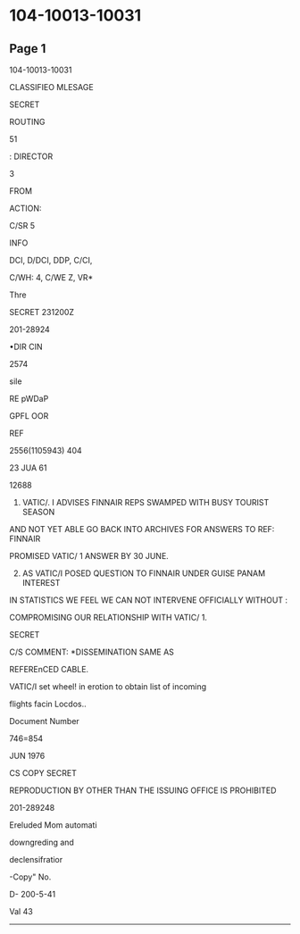 # 104-10013-10031

## Page 1

104-10013-10031

CLASSIFIEO MLESAGE

SECRET

ROUTING

51

: DIRECTOR

3

FROM

ACTION:

C/SR 5

INFO

DCI, D/DCI, DDP, C/CI,

C/WH: 4, C/WE Z, VR*

Thre

SECRET 231200Z

201-28924

•DIR CIN

2574

sile

RE pWDaP

GPFL OOR

REF

2556(1105943) 404

23 JUA 61

12688

1. VATIC/. I ADVISES FINNAIR REPS SWAMPED WITH BUSY TOURIST SEASON

AND NOT YET ABLE GO BACK INTO ARCHIVES FOR ANSWERS TO REF: FINNAIR

PROMISED VATIC/ 1 ANSWER BY 30 JUNE.

2. AS VATIC/I POSED QUESTION TO FINNAIR UNDER GUISE PANAM INTEREST

IN STATISTICS WE FEEL WE CAN NOT INTERVENE OFFICIALLY WITHOUT :

COMPROMISING OUR RELATIONSHIP WITH VATIC/ 1.

SECRET

C/S COMMENT: *DISSEMINATION SAME AS

REFEREnCED CABLE.

VATIC/I set wheel! in erotion to obtain list of incoming

flights facin Locdos..

Document Number

746=854

JUN 1976

CS COPY SECRET

REPRODUCTION BY OTHER THAN THE ISSUING OFFICE IS PROHIBITED

201-289248

Ereluded Mom automati

downgreding and

declensifratior

-Copy" No.

D- 200-5-41

Val 43

---

